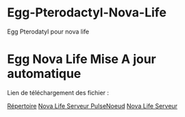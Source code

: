 # Egg-Pterodactyl-Nova-Life
Egg Pterodatyl pour nova life

# Egg Nova Life Mise A jour automatique
Lien de téléchargement des fichier : 

[Répertoire](https://fnafhosting.fr/)
[Nova Life Serveur PulseNoeud](https://fnafhosting.fr/novalife-pulsenoeud.tar.gz)
[Nova Life Serveur](https://fnafhosting.fr/novalife-serveur.tar.gz)